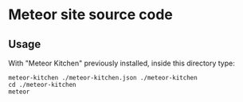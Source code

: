 Meteor site source code
===============================

Usage
-----

With "Meteor Kitchen" previously installed, inside this directory type:

```
meteor-kitchen ./meteor-kitchen.json ./meteor-kitchen
cd ./meteor-kitchen
meteor
```

